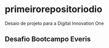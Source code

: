 # primeirorepositoriodio
Desaio de projeto para a Digital Innovation One


## Desafio Bootcampo Everis
